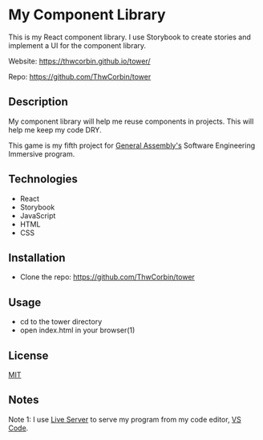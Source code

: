 # My Component Library

This is my React component library. I use Storybook to create stories and implement a UI for the component library.

Website: https://thwcorbin.github.io/tower/

Repo: https://github.com/ThwCorbin/tower

## Description

My component library will help me reuse components in projects. This will help me keep my code DRY. 

This game is my fifth project for [General Assembly's](https://generalassemb.ly/ "General Assembly homepage") Software Engineering Immersive program.

## Technologies

- React
- Storybook
- JavaScript
- HTML
- CSS

## Installation

- Clone the repo: https://github.com/ThwCorbin/tower

## Usage

- cd to the tower directory
- open index.html in your browser(1)

## License

[MIT](LICENSE.txt "MIT License text file")

## Notes

Note 1: I use [Live Server](https://marketplace.visualstudio.com/items?itemName=ritwickdey.LiveServer "Live Server extension") to serve my program from my code editor, [VS Code](https://code.visualstudio.com/ "Visual Studio Code editor").
